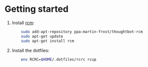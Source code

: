 # Getting started 

1. Install [rcm](https://github.com/thoughtbot/rcm#installation):

    ```bash
        sudo add-apt-repository ppa:martin-frost/thoughtbot-rcm
        sudo apt-get update
        sudo apt-get install rcm 
    ```

2. Install the dotfiles:

    ```bash
        env RCRC=$HOME/.dotfiles/rcrc rcup
    ```
